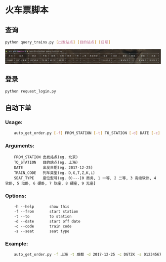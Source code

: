 # 火车票脚本

## 查询


```bash
python query_trains.py [出发站点] [目的站点] [日期]
```

![test](./img/test.png)

## 登录

```bash
python request_login.py 
```

## 自动下单
### Usage:

```bash
    auto_get_order.py [-f] FROM_STATION [-t] TO_STATION [-d] DATE [-c] TRAIN_CODE [-s] SEAT_TYPE
```

### Arguments:
```
    FROM_STATION 出发站点(eg. 北京)
    TO_STATION   目的站点(eg. 上海)
    DATE         出发日期(eg. 2017-12-25)
    TRAIN_CODE   列车类型(eg. D,G,T,Z,K,L)
    SEAT_TYPE    座位型号(eg. 0)---[0 商务, 1 一等, 2 二等, 3 高级软卧, 4 软卧, 5 动卧, 6 硬卧, 7 软座, 8 硬座, 9 无座]
```

### Options:
```
    -h --help       show this
    -f --from       start station
    -t --to         to station
    -d --date       start off date
    -c --code       train code
    -s --seat       seat type
```

### Example:
```bash
    auto_get_order.py -f 上海 -t 成都 -d 2017-12-25 -c DGTZK -s 012345678
```    